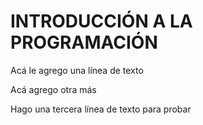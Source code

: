 # INTRODUCCIÓN A LA PROGRAMACIÓN


Acá le agrego una línea de texto

Acá agrego otra más

Hago una tercera línea de texto para probar
